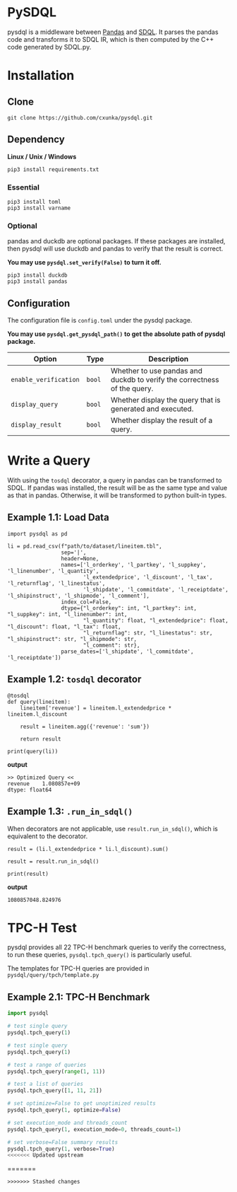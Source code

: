 # PySDQL
pysdql is a middleware between [Pandas](https://pandas.pydata.org/docs/index.html) and [SDQL](https://doi.org/10.1145/3527333). 
It parses the pandas code and transforms it to SDQL IR, which is then computed by the C++ code generated by SDQL.py.

# Installation
## Clone
```shell
git clone https://github.com/cxunka/pysdql.git
```

## Dependency
__Linux / Unix / Windows__
```
pip3 install requirements.txt
```

### Essential
```
pip3 install toml
pip3 install varname
```

### Optional
pandas and duckdb are optional packages. 
If these packages are installed, 
then pysdql will use duckdb and pandas to verify that the result is correct.

__You may use `pysdql.set_verify(False)` to turn it off.__
```
pip3 install duckdb
pip3 install pandas
```

## Configuration
The configuration file is `config.toml` under the pysdql package.

__You may use `pysdql.get_pysdql_path()` to get the absolute path of pysdql package.__

| Option | Type | Description |
| ------ | ---- | ----------- |
| `enable_verification` | `bool` | Whether to use pandas and duckdb to verify the correctness of the query. |
| `display_query` | `bool` | Whether display the query that is generated and executed. |
| `display_result` | `bool` | Whether display the result of a query. |

# Write a Query
With using the `tosdql` decorator, a query in pandas can be transformed to SDQL. 
If pandas was installed, the result will be as the same type and value as that in pandas. 
Otherwise, it will be transformed to python built-in types.

## Example 1.1: Load Data
```
import pysdql as pd

li = pd.read_csv(f"path/to/dataset/lineitem.tbl",
                 sep='|',
                 header=None,
                 names=['l_orderkey', 'l_partkey', 'l_suppkey', 'l_linenumber', 'l_quantity',
                        'l_extendedprice', 'l_discount', 'l_tax', 'l_returnflag', 'l_linestatus',
                        'l_shipdate', 'l_commitdate', 'l_receiptdate', 'l_shipinstruct', 'l_shipmode', 'l_comment'],
                 index_col=False,
                 dtype={"l_orderkey": int, "l_partkey": int, "l_suppkey": int, "l_linenumber": int,
                        "l_quantity": float, "l_extendedprice": float, "l_discount": float, "l_tax": float,
                        "l_returnflag": str, "l_linestatus": str, "l_shipinstruct": str, "l_shipmode": str,
                        "l_comment": str},
                 parse_dates=['l_shipdate', 'l_commitdate', 'l_receiptdate'])
```

## Example 1.2: `tosdql` decorator
```
@tosdql
def query(lineitem):
    lineitem['revenue'] = lineitem.l_extendedprice * lineitem.l_discount

    result = lineitem.agg({'revenue': 'sum'})

    return result

print(query(li))
```
__output__
```
>> Optimized Query <<
revenue    1.080857e+09
dtype: float64
```

## Example 1.3: `.run_in_sdql()`
When decorators are not applicable, use `result.run_in_sdql()`, 
which is equivalent to the decorator.
```
result = (li.l_extendedprice * li.l_discount).sum()

result = result.run_in_sdql()

print(result)
```
__output__
```
1080857048.824976
```

# TPC-H Test
pysdql provides all 22 TPC-H benchmark queries to verify the correctness, 
to run these queries, `pysdql.tpch_query()` is particularly useful.

The templates for TPC-H queries are provided in `pysdql/query/tpch/template.py`

## Example 2.1: TPC-H Benchmark
```python
import pysdql

# test single query
pysdql.tpch_query(1)

# test single query
pysdql.tpch_query(1)

# test a range of queries
pysdql.tpch_query(range(1, 11))

# test a list of queries
pysdql.tpch_query([1, 11, 21])

# set optimize=False to get unoptimized results
pysdql.tpch_query(1, optimize=False)

# set execution_mode and threads_count
pysdql.tpch_query(1, execution_mode=0, threads_count=1)

# set verbose=False summary results
pysdql.tpch_query(1, verbose=True)
<<<<<<< Updated upstream
```
=======
```
>>>>>>> Stashed changes
